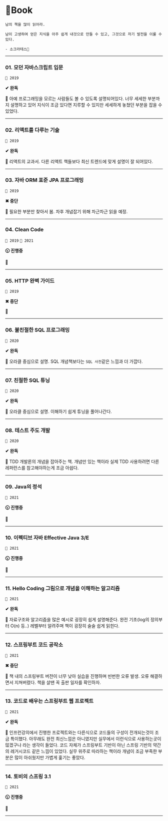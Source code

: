 # 📖Book

```
남의 책을 많이 읽어라.

남이 고생하여 얻은 지식을 아주 쉽게 내것으로 만들 수 있고, 그것으로 자기 발전을 이룰 수 있다.

- 소크라테스🧙‍
```

---

### 01. 모던 자바스크립트 입문

`📅 2019`

**✔ 완독**

💬 아예 프로그래밍을 모르는 사람들도 볼 수 있도록 설명되어있다. 너무 세세한 부분까지 설명하고 있어 지식이 조금 있다면 지루할 수 있지만 세세하게 놓쳤던 부분을 잡을 수 있었다.

---

### 02. 리액트를 다루는 기술

`📅 2019`

**✔ 완독**

💬 리액트의 교과서. 다른 리액트 책들보다 최신 트렌드에 맞게 설명이 잘 되어있다.

---

### 03. 자바 ORM 표준 JPA 프로그래밍

`📅 2019`

**✖ 중단**

💬 필요한 부분만 찾아서 봄. 차후 개념잡기 위해 차근차근 읽을 예정.

---

### 04. Clean Code

`📅 2019` `📅 2021`

**🕥 진행중**

💬

---

### 05. HTTP 완벽 가이드

`📅 2019`

**✖ 중단**

💬

---

### 06. 불친절한 SQL 프로그래밍

`📅 2020`

**✔ 완독**

💬 오라클 중심으로 설명. SQL 개념책보다는 `SQL 사전`같은 느낌과 더 가깝다.

---

### 07. 친절한 SQL 튜닝

`📅 2020`

**✔ 완독**

💬 오라클 중심으로 설명. 이해하기 쉽게 튜닝을 풀어나간다.

---

### 08. 테스트 주도 개발

`📅 2020`

**✔ 완독**

💬 TDD 개발론의 개념을 잡아주는 책. 개념만 있는 책이라 실제 TDD 사용하려면 다른 레퍼런스를 참고해야하는게 조금 아쉽다.

---

### 09. Java의 정석

`📅 2021`

**🕥 진행중**

💬

---

### 10. 이펙티브 자바 Effective Java 3/E

`📅 2021`

**🕥 진행중**

💬

---

### 11. Hello Coding 그림으로 개념을 이해하는 알고리즘

`📅 2021`

**✔ 완독**

💬 자료구조와 알고리즘을 많은 예시로 굉장히 쉽게 설명해준다. 완전 기초(log의 정의부터 O(n) 등..) 레벨부터 알려주며 책이 굉장히 술술 쉽게 읽힌다.

---

### 12. 스프링부트 코드 공작소

`📅 2021`

**✖ 중단**

💬 책 내의 스프링부트 버전이 너무 낮아 실습을 진행하며 빈번한 오류 발생. 오류 해결하면서 지쳐버렸다. 책을 살땐 꼭 출판 일자를 확인하자.

---

### 13. 코드로 배우는 스프링부트 웹 프로젝트

`📅 2021`

**✔ 완독**

💬 인프런강의에서 진행한 프로젝트와는 다른식으로 코드들의 구성이 전개되는것이 조금 특이했다. 아무래도 완전 최신느낌은 아니였지만 실무에서 이런식으로 사용하는곳이 많겠구나 라는 생각이 들었다. 코드 자체가 스프링부트 기반이 아닌 스프링 기반의 약간의 레거시코드 같은 느낌이 있었다. 실무 위주로 따라하는 책이라 개념이 조금 부족한 부분은 많이 아쉬웠지만 가볍게 훑기는 좋았다.

---

### 14. 토비의 스프링 3.1

`📅 2021`

**🕥 진행중**

💬

---

